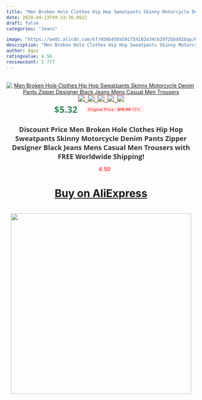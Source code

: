 ```yaml
---
title: "Men Broken Hole Clothes Hip Hop Sweatpants Skinny Motorcycle Denim Pants Zipper Designer Black Jeans Mens Casual Men Trousers"
date: 2020-04-23T09:33:36.892Z
draft: false
categories: "Jeans"

image: "https://ae01.alicdn.com/kf/H58b450a591754182a34cb29f2bbd928ap/Men-Broken-Hole-Clothes-Hip-Hop-Sweatpants-Skinny-Motorcycle-Denim-Pants-Zipper-Designer-Black-Jeans-Mens.jpg"
description: "Men Broken Hole Clothes Hip Hop Sweatpants Skinny Motorcycle Denim Pants Zipper Designer Black Jeans Mens Casual Men Trousers"
author: Agus
ratingvalue: 4.50
reviewcount: 2.777
---
```

<br>
<div style="text-align: center;">
<a href="https://s.click.aliexpress.com/e/_At1j9x" target="_blank" rel="nofollow noopener noreferrer"><img alt="Men Broken Hole Clothes Hip Hop Sweatpants Skinny Motorcycle Denim Pants Zipper Designer Black Jeans Mens Casual Men Trousers" class="magnifier-image" src="https://ae01.alicdn.com/kf/H58b450a591754182a34cb29f2bbd928ap/Men-Broken-Hole-Clothes-Hip-Hop-Sweatpants-Skinny-Motorcycle-Denim-Pants-Zipper-Designer-Black-Jeans-Mens.jpg_640x640.jpg">
<br>
<img style="border:1px solid salmon" src="https://ae01.alicdn.com/kf/H58b450a591754182a34cb29f2bbd928ap/Men-Broken-Hole-Clothes-Hip-Hop-Sweatpants-Skinny-Motorcycle-Denim-Pants-Zipper-Designer-Black-Jeans-Mens.jpg_120x120.jpg">&nbsp;&nbsp;<img style="border:1px solid salmon" src="https://ae01.alicdn.com/kf/H55c8f393330644f39788a3daa530a707h/Men-Broken-Hole-Clothes-Hip-Hop-Sweatpants-Skinny-Motorcycle-Denim-Pants-Zipper-Designer-Black-Jeans-Mens.jpg_120x120.jpg">&nbsp;&nbsp;<img style="border:1px solid salmon" src="https://ae01.alicdn.com/kf/H06c79f1d9bcd46ebbe7973ed8737e22a3/Men-Broken-Hole-Clothes-Hip-Hop-Sweatpants-Skinny-Motorcycle-Denim-Pants-Zipper-Designer-Black-Jeans-Mens.jpg_120x120.jpg">&nbsp;&nbsp;<img style="border:1px solid salmon" src="https://ae01.alicdn.com/kf/Hf58fb45e3add4ea686a2d7e7ecf137e7m/Men-Broken-Hole-Clothes-Hip-Hop-Sweatpants-Skinny-Motorcycle-Denim-Pants-Zipper-Designer-Black-Jeans-Mens.jpg_120x120.jpg">&nbsp;&nbsp;<img style="border:1px solid salmon" src="https://ae01.alicdn.com/kf/H3666ae02e0b24c0bba795a463f28a994c/Men-Broken-Hole-Clothes-Hip-Hop-Sweatpants-Skinny-Motorcycle-Denim-Pants-Zipper-Designer-Black-Jeans-Mens.jpg_120x120.jpg"></a></div><br0>
<div style="text-align: center;"><span style="background-color: white; border: 0px; box-sizing: border-box; color: seagreen; display: inline-block; font-family: &quot;open sans&quot; , &quot;arial&quot; , &quot;helvetica&quot; , sans-serif , &quot;heiti&quot;; font-size: 24px; font-stretch: inherit; font-weight: 700; line-height: inherit; margin: 0px 10px 0px 0px; padding: 0px; vertical-align: middle;">$5.32 </span>
<span style="background: rgb(255 , 241 , 241); border-radius: 3px; border: 0px; box-sizing: border-box; color: #ff4747; display: inline-block; font-family: inherit; font-size: 12px; font-stretch: inherit; font-style: inherit; font-variant: inherit; font-weight: 600; line-height: inherit; margin: 0px; padding: 2px 5px; transform: scale(0.9); vertical-align: middle;">Original Price : <b style="text-decoration: line-through;">$18.99 </b> 72%&nbsp;&nbsp;</span></div>
<h1 style="color: #333333; display: inline-block; font-family: &quot;open sans&quot; , &quot;arial&quot; , &quot;helvetica&quot; , sans-serif , &quot;heiti&quot;; font-size: 18px; font-stretch: inherit; font-weight: 700; text-align: center;">Discount Price Men Broken Hole Clothes Hip Hop Sweatpants Skinny Motorcycle Denim Pants Zipper Designer Black Jeans Mens Casual Men Trousers with FREE Worldwide Shipping!</h1>
<div style="color: #ff4747; text-align: center;">
<img src="https://4.bp.blogspot.com/-M0ZcTcb-5uY/XleCXlxnR4I/AAAAAAAAAEc/OrjgMkXV1oMQFaCRZj5HQwOCBcu3w1FegCPcBGAYYCw/s1600/star.png" style="height: 15px;">&nbsp;<b>4.50</b></div>
<div class="button_cont" align="center"><a class="buynow_a" href="https://s.click.aliexpress.com/e/_At1j9x" target="_blank" rel="nofollow noopener noreferrer"><H1>Buy on AliExpress</H1></a></div><br>
<div class="separator" style="clear: both; text-align: center;">
<img src="https://lh3.googleusercontent.com/-pTy5HemUv9M/XlePHvY0dAI/AAAAAAAAAE4/0nX5iRUoIWY8eMW9Dpxeirr157OZliDIgCLcBGAsYHQ/s1600/badge.gif" width="480">
</div>
